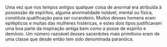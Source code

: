 ﻿Uma vez que nos tempos antigos qualquer coisa de anormal era atribuída à possessão de espíritos, alguma anormalidade notável, mental ou física, constituía qualificação para ser curandeiro. Muitos desses homens eram epilépticos e muitas das mulheres histéricas, e estes dois tipos justificavam uma boa parte da inspiração antiga bem como a posse de espírito e demônio. Um número razoável desses sacerdotes mais primitivos eram de uma classe que desde então tem sido denominada paranóica.
